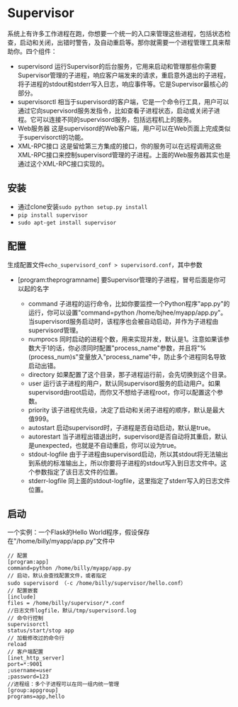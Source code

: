 # Supervisor

系统上有许多工作进程在跑，你想要一个统一的入口来管理这些进程，包括状态检查，启动和关闭，出错时警告，及自动重启等。那你就需要一个进程管理工具来帮助你。四个组件：

- supervisord 运行Supervisor的后台服务，它用来启动和管理那些你需要Supervisor管理的子进程，响应客户端发来的请求，重启意外退出的子进程，将子进程的stdout和stderr写入日志，响应事件等。它是Supervisor最核心的部分。
- supervisorctl 相当于supervisord的客户端，它是一个命令行工具，用户可以通过它向supervisord服务发指令，比如查看子进程状态，启动或关闭子进程。它可以连接不同的supervisord服务，包括远程机上的服务。
- Web服务器 这是supervisord的Web客户端，用户可以在Web页面上完成类似于supervisorctl的功能。
- XML-RPC接口 这是留给第三方集成的接口，你的服务可以在远程调用这些XML-RPC接口来控制supervisord管理的子进程。上面的Web服务器其实也是通过这个XML-RPC接口实现的。

## 安装

- 通过clone安装`sudo python setup.py install`
- `pip install supervisor`
- `sudo apt-get install supervisor`

## 配置

生成配置文件`echo_supervisord_conf > supervisord.conf`，其中参数

- [program:theprogramname] 要Supervisor管理的子进程，冒号后面是你可以起的名字

  - command 子进程的运行命令，比如你要监控一个Python程序"app.py"的运行，你可以设置"command=python /home/bjhee/myapp/app.py"。当supervisord服务启动时，该程序也会被自动启动，并作为子进程由supervisord管理。
  - numprocs 同时启动的进程个数，用来实现并发，默认是1。注意如果该参数大于1的话，你必须同时配置"process_name"参数，并且将"%(process_num)s"变量放入"process_name"中，防止多个进程同名导致启动出错。
  - directory 如果配置了这个目录，那子进程运行前，会先切换到这个目录。
  - user 运行该子进程的用户，默认同supervisord服务的启动用户。如果supervisord由root启动，而你又不想给子进程root，你可以配置这个参数。
  - priority 该子进程优先级，决定了启动和关闭子进程的顺序，默认是最大值999。
  - autostart 启动supervisord时，子进程是否自动启动，默认是true。
  - autorestart 当子进程出错退出时，supervisord是否自动将其重启，默认是unexpected，也就是不自动重启，你可以设为true。
  - stdout-logfile 由于子进程由supervisord启动，所以其stdout将无法输出到系统的标准输出上，所以你要将子进程的stdout写入到日志文件中。这个参数指定了该日志文件的位置。
  - stderr-logfile 同上面的stdout-logfile，这里指定了stderr写入的日志文件位置。

## 启动

一个实例：一个Flask的Hello World程序，假设保存在"/home/billy/myapp/app.py"文件中

```
// 配置
[program:app]
command=python /home/billy/myapp/app.py
// 启动，默认会查找配置文件，或者指定
sudo supervisord （-c /home/billy/supervisor/hello.conf）
// 配置嵌套
[include]
files = /home/billy/supervisor/*.conf
//日志文件logfile，默认/tmp/supervisord.log
// 命令行控制
supervisorctl
status/start/stop app
// 加载修改过的命令行
reload
// 客户端配置
[inet_http_server]
port=*:9001
;username=user
;password=123
//进程组：多个子进程可以在同一组内统一管理
[group:appgroup]
programs=app,hello
```
